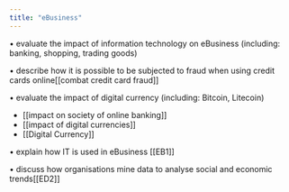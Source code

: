 ```yaml
---
title: "eBusiness"
---
```

• evaluate the impact of information technology on eBusiness (including: banking, shopping, trading
goods)


• describe how it is possible to be subjected to fraud when using credit cards online[[combat credit card fraud]]


• evaluate the impact of digital currency (including: Bitcoin, Litecoin)
- [[impact on society of online banking]]
- [[impact of digital currencies]]
- [[Digital Currency]]


• explain how IT is used in eBusiness [[EB1]]


• discuss how organisations mine data to analyse social and economic trends[[ED2]]